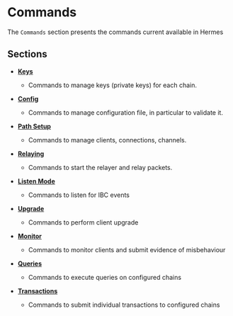 # Commands

The `Commands` section presents the commands current available in Hermes

## Sections

- **[Keys](./keys/index.md)**

  - Commands to manage keys (private keys) for each chain.

- **[Config](./config.md)**

  - Commands to manage configuration file, in particular to validate it.

- **[Path Setup](./path-setup/index.md)**

  - Commands to manage clients, connections, channels.

- **[Relaying](./relaying/index.md)**

  - Commands to start the relayer and relay packets.

- **[Listen Mode](./listen/index.md)**

  - Commands to listen for IBC events

- **[Upgrade](./upgrade/index.md)**

  - Commands to perform client upgrade

- **[Monitor](./misbehaviour/index.md)**

  - Commands to monitor clients and submit evidence of misbehaviour

- **[Queries](./queries/index.md)**

  - Commands to execute queries on configured chains

- **[Transactions](./tx/index.md)**

  - Commands to submit individual transactions to configured chains
